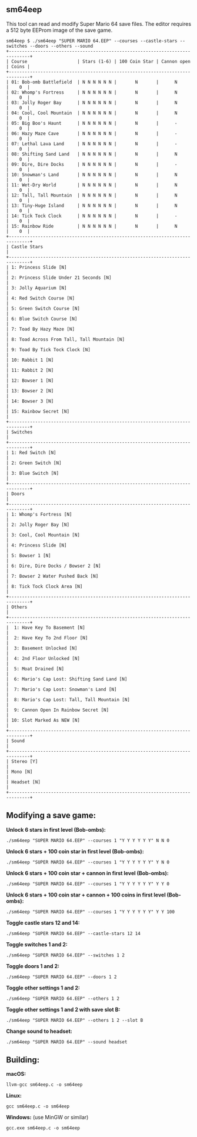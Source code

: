 sm64eep
----

This tool can read and modify Super Mario 64 save files. The editor requires a 512 byte EEProm image of the save game.

```
sm64eep $ ./sm64eep "SUPER MARIO 64.EEP" --courses --castle-stars --switches --doors --others --sound
+------------------------------------------------------------------------------+
| Course                   | Stars (1-6) | 100 Coin Star | Cannon open | Coins |
+------------------------------------------------------------------------------+
| 01: Bob-omb Battlefield  | N N N N N N |       N       |      N      |    0  |
| 02: Whomp's Fortress     | N N N N N N |       N       |      N      |    0  |
| 03: Jolly Roger Bay      | N N N N N N |       N       |      N      |    0  |
| 04: Cool, Cool Mountain  | N N N N N N |       N       |      N      |    0  |
| 05: Big Boo's Haunt      | N N N N N N |       N       |      -      |    0  |
| 06: Hazy Maze Cave       | N N N N N N |       N       |      -      |    0  |
| 07: Lethal Lava Land     | N N N N N N |       N       |      -      |    0  |
| 08: Shifting Sand Land   | N N N N N N |       N       |      N      |    0  |
| 09: Dire, Dire Docks     | N N N N N N |       N       |      -      |    0  |
| 10: Snowman's Land       | N N N N N N |       N       |      N      |    0  |
| 11: Wet-Dry World        | N N N N N N |       N       |      N      |    0  |
| 12: Tall, Tall Mountain  | N N N N N N |       N       |      N      |    0  |
| 13: Tiny-Huge Island     | N N N N N N |       N       |      N      |    0  |
| 14: Tick Tock Clock      | N N N N N N |       N       |      -      |    0  |
| 15: Rainbow Ride         | N N N N N N |       N       |      N      |    0  |
+------------------------------------------------------------------------------+
| Castle Stars                                                                 |
+------------------------------------------------------------------------------+
| 1: Princess Slide [N]                                                        |
| 2: Princess Slide Under 21 Seconds [N]                                       |
| 3: Jolly Aquarium [N]                                                        |
| 4: Red Switch Course [N]                                                     |
| 5: Green Switch Course [N]                                                   |
| 6: Blue Switch Course [N]                                                    |
| 7: Toad By Hazy Maze [N]                                                     |
| 8: Toad Across From Tall, Tall Mountain [N]                                  |
| 9: Toad By Tick Tock Clock [N]                                               |
| 10: Rabbit 1 [N]                                                             |
| 11: Rabbit 2 [N]                                                             |
| 12: Bowser 1 [N]                                                             |
| 13: Bowser 2 [N]                                                             |
| 14: Bowser 3 [N]                                                             |
| 15: Rainbow Secret [N]                                                       |
+------------------------------------------------------------------------------+
| Switches                                                                     |
+------------------------------------------------------------------------------+
| 1: Red Switch [N]                                                            |
| 2: Green Switch [N]                                                          |
| 3: Blue Switch [N]                                                           |
+------------------------------------------------------------------------------+
| Doors                                                                        |
+------------------------------------------------------------------------------+
| 1: Whomp's Fortress [N]                                                      |
| 2: Jolly Roger Bay [N]                                                       |
| 3: Cool, Cool Mountain [N]                                                   |
| 4: Princess Slide [N]                                                        |
| 5: Bowser 1 [N]                                                              |
| 6: Dire, Dire Docks / Bowser 2 [N]                                           |
| 7: Bowser 2 Water Pushed Back [N]                                            |
| 8: Tick Tock Clock Area [N]                                                  |
+------------------------------------------------------------------------------+
| Others                                                                       |
+------------------------------------------------------------------------------+
|  1: Have Key To Basement [N]                                                 |
|  2: Have Key To 2nd Floor [N]                                                |
|  3: Basement Unlocked [N]                                                    |
|  4: 2nd Floor Unlocked [N]                                                   |
|  5: Moat Drained [N]                                                         |
|  6: Mario's Cap Lost: Shifting Sand Land [N]                                 |
|  7: Mario's Cap Lost: Snowman's Land [N]                                     |
|  8: Mario's Cap Lost: Tall, Tall Mountain [N]                                |
|  9: Cannon Open In Rainbow Secret [N]                                        |
| 10: Slot Marked As NEW [N]                                                   |
+------------------------------------------------------------------------------+
| Sound                                                                        |
+------------------------------------------------------------------------------+
| Stereo [Y]                                                                  |
| Mono [N]                                                                    |
| Headset [N]                                                                 |
+------------------------------------------------------------------------------+
```

Modifying a save game:
---

**Unlock 6 stars in first level (Bob-ombs):**

`./sm64eep "SUPER MARIO 64.EEP" --courses 1 "Y Y Y Y Y Y" N N 0`

**Unlock 6 stars + 100 coin star in first level (Bob-ombs):**

`./sm64eep "SUPER MARIO 64.EEP" --courses 1 "Y Y Y Y Y Y" Y N 0`

**Unlock 6 stars + 100 coin star + cannon in first level (Bob-ombs):**

`./sm64eep "SUPER MARIO 64.EEP" --courses 1 "Y Y Y Y Y Y" Y Y 0`

**Unlock 6 stars + 100 coin star + cannon + 100 coins in first level (Bob-ombs):**

`./sm64eep "SUPER MARIO 64.EEP" --courses 1 "Y Y Y Y Y Y" Y Y 100`

**Toggle castle stars 12 and 14:**

`./sm64eep "SUPER MARIO 64.EEP" --castle-stars 12 14`

**Toggle switches 1 and 2:**

`./sm64eep "SUPER MARIO 64.EEP" --switches 1 2`

**Toggle doors 1 and 2:**

`./sm64eep "SUPER MARIO 64.EEP" --doors 1 2`

**Toggle other settings 1 and 2:**

`./sm64eep "SUPER MARIO 64.EEP" --others 1 2`

**Toggle other settings 1 and 2 with save slot B:**

`./sm64eep "SUPER MARIO 64.EEP" --others 1 2 --slot B`

**Change sound to headset:**

`./sm64eep "SUPER MARIO 64.EEP" --sound headset`

Building:
---

**macOS:**

`llvm-gcc sm64eep.c -o sm64eep`

**Linux:**

`gcc sm64eep.c -o sm64eep`

**Windows:** (use MinGW or similar)

`gcc.exe sm64eep.c -o sm64eep`

